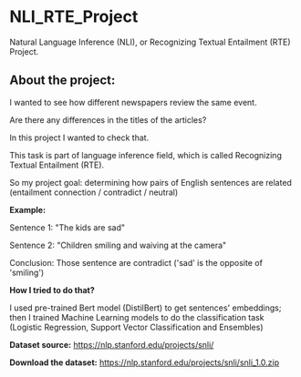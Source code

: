 # NLI_RTE_Project
Natural Language Inference (NLI), or Recognizing Textual Entailment (RTE) Project.

## About the project:
I wanted to see how different newspapers review the same event.

Are there any differences in the titles of the articles?

In this project I wanted to check that.

This task is part of language inference field, which is called Recognizing Textual Entailment (RTE).

So my project goal: determining how pairs of English sentences are related (entailment connection / contradict / neutral)

**Example:**

Sentence 1: "The kids are sad"

Sentence 2: "Children smiling and waiving at the camera"

Conclusion: Those sentence are contradict ('sad' is the opposite of 'smiling')

**How I tried to do that?**

I used pre-trained Bert model (DistilBert) to get sentences' embeddings; then I trained Machine Learning models to do the classification task (Logistic Regression, Support Vector Classification and Ensembles)

**Dataset source:**
https://nlp.stanford.edu/projects/snli/

**Download the dataset:**
https://nlp.stanford.edu/projects/snli/snli_1.0.zip
